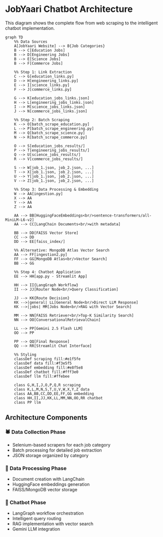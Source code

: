 # JobYaari Chatbot Architecture

This diagram shows the complete flow from web scraping to the intelligent chatbot implementation.

```mermaid
graph TD
    %% Data Sources
    A[JobYaari Website] --> B{Job Categories}
    B --> C[Education Jobs]
    B --> D[Engineering Jobs]  
    B --> E[Science Jobs]
    B --> F[Commerce Jobs]

    %% Step 1: Link Extraction
    C --> G[education_links.py]
    D --> H[engineering_links.py]
    E --> I[science_links.py]
    F --> J[commerce_links.py]

    G --> K[education_jobs_links.json]
    H --> L[engineering_jobs_links.json]
    I --> M[science_jobs_links.json]
    J --> N[commerce_jobs_links.json]

    %% Step 2: Batch Scraping
    K --> O[batch_scrape_education.py]
    L --> P[batch_scrape_engineering.py]
    M --> Q[batch_scrape_science.py]
    N --> R[batch_scrape_commerce.py]

    O --> S[education_jobs_results/]
    P --> T[engineering_jobs_results/]
    Q --> U[science_jobs_results/]
    R --> V[commerce_jobs_results/]

    S --> W[job_1.json, job_2.json, ...]
    T --> X[job_1.json, job_2.json, ...]
    U --> Y[job_1.json, job_2.json, ...]
    V --> Z[job_1.json, job_2.json, ...]

    %% Step 3: Data Processing & Embedding
    W --> AA[ingestion.py]
    X --> AA
    Y --> AA
    Z --> AA

    AA --> BB[HuggingFaceEmbeddings<br/>sentence-transformers/all-MiniLM-L6-v2]
    AA --> CC[LangChain Documents<br/>with metadata]
    
    BB --> DD[FAISS Vector Store]
    CC --> DD
    DD --> EE[faiss_index/]

    %% Alternative: MongoDB Atlas Vector Search
    AA --> FF[ingestion2.py]
    FF --> GG[MongoDB Atlas<br/>Vector Search]
    BB --> GG

    %% Step 4: Chatbot Application
    EE --> HH[app.py - Streamlit App]
    
    HH --> II{LangGraph Workflow}
    II --> JJ[Router Node<br/>Query Classification]
    
    JJ --> KK{Route Decision}
    KK -->|general| LL[General Node<br/>Direct LLM Response]
    KK -->|jobs| MM[Jobs Node<br/>RAG with Vector Search]
    
    MM --> NN[FAISS Retriever<br/>Top-K Similarity Search]
    NN --> OO[ConversationalRetrievalChain]
    
    LL --> PP[Gemini 2.5 Flash LLM]
    OO --> PP
    
    PP --> QQ[Final Response]
    QQ --> RR[Streamlit Chat Interface]

    %% Styling
    classDef scraping fill:#e1f5fe
    classDef data fill:#f3e5f5
    classDef embedding fill:#e8f5e8
    classDef chatbot fill:#fff3e0
    classDef llm fill:#ffebee

    class G,H,I,J,O,P,Q,R scraping
    class K,L,M,N,S,T,U,V,W,X,Y,Z data
    class AA,BB,CC,DD,EE,FF,GG embedding
    class HH,II,JJ,KK,LL,MM,NN,OO,RR chatbot
    class PP llm
```

## Architecture Components

### 🕷️ **Data Collection Phase**
- Selenium-based scrapers for each job category
- Batch processing for detailed job extraction
- JSON storage organized by category

### 🔄 **Data Processing Phase** 
- Document creation with LangChain
- HuggingFace embeddings generation
- FAISS/MongoDB vector storage

### 🤖 **Chatbot Phase**
- LangGraph workflow orchestration
- Intelligent query routing
- RAG implementation with vector search
- Gemini LLM integration
